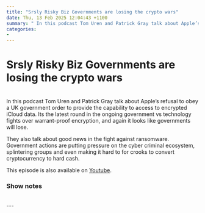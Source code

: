 ```yaml
---
title: "Srsly Risky Biz Governments are losing the crypto wars"
date: Thu, 13 Feb 2025 12:04:43 +1100
summary: " In this podcast Tom Uren and Patrick Gray talk about Apple’s refusal to obey a UK government order to provide the capability"
categories: 
- 
---
```

# Srsly Risky Biz Governments are losing the crypto wars


<br/>
In this podcast Tom Uren and Patrick Gray talk about Apple’s refusal to obey a UK government order to provide the capability to access to encrypted iCloud data. Its the latest round in the ongoing government vs technology fights over warrant-proof encryption, and again it looks like governments will lose.

They also talk about good news in the fight against ransomware. Government actions are putting pressure on the cyber criminal ecosystem, splintering groups and even making it hard to for crooks to convert cryptocurrency to hard cash.

This episode is also available on [Youtube](https://youtu.be/LNX1o0miA1I).

### Show notes

<br/>
---
